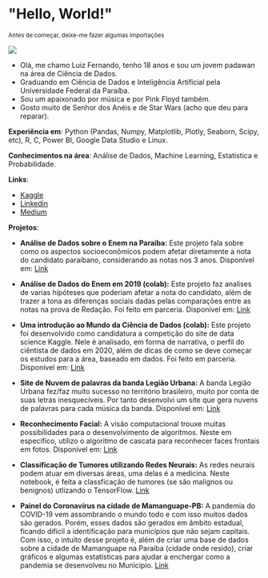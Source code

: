 
# **"Hello, World!"**

<sub>Antes de começar, deixe-me fazer algumas importações</sub>
<p>
  <img src="https://media-exp1.licdn.com/dms/image/C4D16AQEHt-e3bpfLLQ/profile-displaybackgroundimage-shrink_200_800/0/1607656228729?e=1617235200&v=beta&t=dZTWIwB_Lc2BYqxVIUQrwjSfzyuoifTqOvhV7ZLV9O4" >
</p>

* Olá, me chamo Luiz Fernando, tenho 18 anos e sou um jovem padawan na área de Ciência de Dados. 
* Graduando em Ciência de Dados e Inteligência Artificial pela Universidade Federal da Paraíba. 
* Sou um apaixonado por música e por Pink Floyd também.
* Gosto muito de Senhor dos Anéis e de Star Wars (acho que deu para reparar). 

**Experiência em**: Python (Pandas, Numpy, Matplotlib, Plotly, Seaborn, Scipy, etc), R, C, Power BI, Google Data Studio e Linux.

**Conhecimentos na área**: Análise de Dados, Machine Learning, Estatistica e Probabilidade.

**Links**:

* [Kaggle](https://www.kaggle.com/luizfernando632)
* [Linkedin](https://www.linkedin.com/in/luiz-fernando-3a22b41a6/)
* [Medium](https://luizfernando1012000.medium.com/)

**Projetos**:

* **Análise de Dados sobre o Enem na Paraíba:** Este projeto fala sobre como os aspectos socioeconômicos podem afetar diretamente a nota do candidato paraibano, considerando as notas nos 3 anos. Disponível em: [Link](https://github.com/luiz826/analise_de_dados/blob/main/Analisando_dados_do_Enem_na_Para%C3%ADba.ipynb)
* **Análise de Dados do Enem em 2019 (colab):** Este projeto faz analises de varias hipóteses que poderiam afetar a nota do candidato,
além de trazer a tona as diferenças sociais dadas pelas comparações entre as notas na prova de Redação. Foi feito em parceria. Disponível em: [Link](https://github.com/luiz826/analise_de_dados/blob/main/Projeto_Introdu%C3%A7%C3%A3o_a_Programa%C3%A7%C3%A3o%20-%20Analise%20dos%20dados%20do%20Enem%202019.ipynb)
* **Uma introdução ao Mundo da Ciência de Dados (colab):** Este projeto foi desenvolvido como candidatura a competição do site de data science Kaggle. Nele é analisado, em forma de narrativa, o perfil do ciêntista de dados em 2020, além de dicas de como se deve começar os estudos para a área, baseado em
dados. Foi feito em parceria. Disponível em: [Link](https://www.kaggle.com/caiochacon/an-introduction-to-data-science-world)
* **Site de Nuvem de palavras da banda Legião Urbana:** A banda Legião Urbana fez/faz muito sucesso no território brasileiro, muito por conta de suas letras inesquecíveis. Por tanto desenvolvi um site que gera nuvens de palavras para cada música da banda. Disponível em: [Link](https://share.streamlit.io/luiz826/site_nuvemdepalavraslu/main)
* **Reconhecimento Facial:** A visão computacional trouxe muitas possibilidades para o desenvolvimento de algoritmos. Neste em específico, utilizo o algoritmo de cascata para reconhecer faces frontais em fotos. Disponível em: [Link](https://github.com/luiz826/visao-computacional/tree/main/cascade%20algorithm)

* **Classificação de Tumores utilizando Redes Neurais:** As redes neurais podem atuar em diversas áreas, uma delas é a medicina. Neste notebook, é feita a classficação de tumores (se são malignos ou benignos) utlizando o TensorFlow. [Link](https://github.com/luiz826/Neural_Network/blob/main/Classifica%C3%A7%C3%A3o_de_Tumores_utilizando_Redes_Neurais_e_a_biblioteca_TensorFlow_2_X.ipynb) 

* **Painel do Coronavírus na cidade de Mamanguape-PB:** A pandemia do COVID-19 vem assombrando o mundo todo e com isso muitos dados são gerados. Porém, esses dados são gerados em âmbito estadual, ficando dificil a identificação para municípios que não sejam capitais. Com isso, o intuito desse projeto é, além de criar uma base de dados sobre a cidade de Mamanguape na Paraíba (cidade onde resido), criar gráficos e algumas estatísticas para ajudar a enchergar como a pandemia se desenvolveu no Município. [Link](https://share.streamlit.io/luiz826/site_covid_mme/main) 
